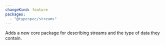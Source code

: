 ```yaml
---
changeKind: feature
packages:
  - "@typespec/streams"
---
```


Adds a new core package for describing streams and the type of data they contain.
